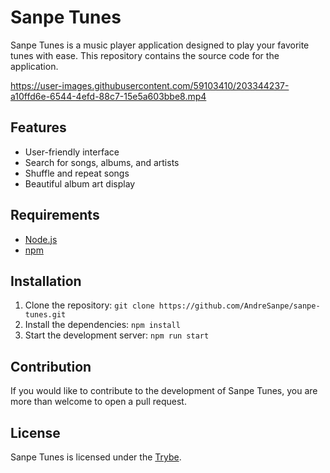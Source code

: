 # Sanpe Tunes

Sanpe Tunes is a music player application designed to play your favorite tunes with ease. This repository contains the source code for the application.

https://user-images.githubusercontent.com/59103410/203344237-a10ffd6e-6544-4efd-88c7-15e5a603bbe8.mp4

## Features

- User-friendly interface
- Search for songs, albums, and artists
- Shuffle and repeat songs
- Beautiful album art display

## Requirements

- [Node.js](https://nodejs.org/)
- [npm](https://www.npmjs.com/)

## Installation

1. Clone the repository: `git clone https://github.com/AndreSanpe/sanpe-tunes.git`
2. Install the dependencies: `npm install`
3. Start the development server: `npm run start`

## Contribution

If you would like to contribute to the development of Sanpe Tunes, you are more than welcome to open a pull request.

## License

Sanpe Tunes is licensed under the [Trybe](https://www.betrybe.com/).

